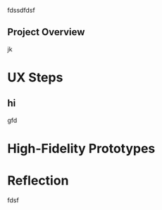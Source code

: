 fdssdfdsf
## Project Overview
jk

# UX Steps

## hi
gfd
# High-Fidelity Prototypes

# Reflection

fdsf